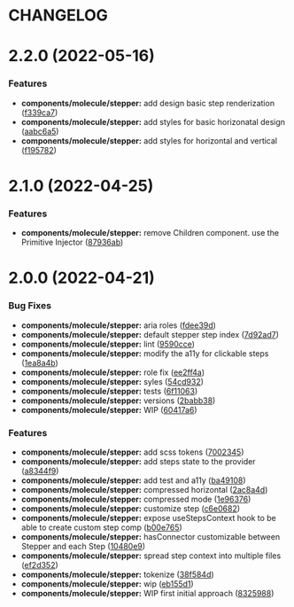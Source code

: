 # CHANGELOG

# 2.2.0 (2022-05-16)


### Features

* **components/molecule/stepper:** add design basic step renderization ([f339ca7](https://github.com/SUI-Components/sui-components/commit/f339ca7cbc797afc70a46abd4a650c0699314104))
* **components/molecule/stepper:** add styles for basic horizonatal design ([aabc6a5](https://github.com/SUI-Components/sui-components/commit/aabc6a53d7f890769750a80cb46cb6ef7600f1ac))
* **components/molecule/stepper:** add styles for horizontal and vertical ([f195782](https://github.com/SUI-Components/sui-components/commit/f19578280157ab2ac3e4c46470c857d4fbb8e046))



# 2.1.0 (2022-04-25)


### Features

* **components/molecule/stepper:** remove Children component. use the Primitive Injector ([87936ab](https://github.com/SUI-Components/sui-components/commit/87936ab26929615061bca284501f4a01053a82c8))



# 2.0.0 (2022-04-21)


### Bug Fixes

* **components/molecule/stepper:** aria roles ([fdee39d](https://github.com/SUI-Components/sui-components/commit/fdee39d670b2798f6e398519049ad22f35d6faf2))
* **components/molecule/stepper:** default stepper step index ([7d92ad7](https://github.com/SUI-Components/sui-components/commit/7d92ad7c73c95c530718d68ac0643f98eca9ea05))
* **components/molecule/stepper:** lint ([9590cce](https://github.com/SUI-Components/sui-components/commit/9590cce086b38fdf45e44e45eaeecd598da10ce5))
* **components/molecule/stepper:** modify the a11y for clickable steps ([1ea8a4b](https://github.com/SUI-Components/sui-components/commit/1ea8a4b120ecf1265ef21e0506ac866d6d190427))
* **components/molecule/stepper:** role fix ([ee2ff4a](https://github.com/SUI-Components/sui-components/commit/ee2ff4a1f65be0d2725405c86c2f46f0c585f6b5))
* **components/molecule/stepper:** syles ([54cd932](https://github.com/SUI-Components/sui-components/commit/54cd93283210a88b9961942761c42666559b0998))
* **components/molecule/stepper:** tests ([6f11063](https://github.com/SUI-Components/sui-components/commit/6f11063a7fc2c6f2bdad8285e0db1d01f0e3e0c8))
* **components/molecule/stepper:** versions ([2babb38](https://github.com/SUI-Components/sui-components/commit/2babb38282ee1ab929a1a32a791c1abf9fb909d8))
* **components/molecule/stepper:** WIP ([60417a6](https://github.com/SUI-Components/sui-components/commit/60417a6764016ee52ffa03825904e5a621ed6896))


### Features

* **components/molecule/stepper:** add scss tokens ([7002345](https://github.com/SUI-Components/sui-components/commit/7002345a3d85c134e6b162ced333599eb35b5714))
* **components/molecule/stepper:** add steps state to the provider ([a8344f9](https://github.com/SUI-Components/sui-components/commit/a8344f948f8e8600a236a9d207aee412c2860418))
* **components/molecule/stepper:** add test and a11y ([ba49108](https://github.com/SUI-Components/sui-components/commit/ba49108ba41592d875b2c0cb78ddd80db8a94114))
* **components/molecule/stepper:** compressed horizontal ([2ac8a4d](https://github.com/SUI-Components/sui-components/commit/2ac8a4dc570dad17246901abb2e2c7e4ab6b9e41))
* **components/molecule/stepper:** compressed mode ([1e96376](https://github.com/SUI-Components/sui-components/commit/1e96376b3667e30c72250e2bad3ddf30d1ab44fd))
* **components/molecule/stepper:** customize step ([c6e0682](https://github.com/SUI-Components/sui-components/commit/c6e0682d49a020cbcf3d44b16e1a5d45e002f75f))
* **components/molecule/stepper:** expose useStepsContext hook to be able to create custom step comp ([b00e765](https://github.com/SUI-Components/sui-components/commit/b00e765865a14b6ebffb7199ac97a994bba12833))
* **components/molecule/stepper:** hasConnector customizable between Stepper and each Step ([10480e9](https://github.com/SUI-Components/sui-components/commit/10480e9a0145f58ed605e4b533b4b28708e950b3))
* **components/molecule/stepper:** spread step context into multiple files ([ef2d352](https://github.com/SUI-Components/sui-components/commit/ef2d352116d5a990eac55b8436756c4e9699f844))
* **components/molecule/stepper:** tokenize ([38f584d](https://github.com/SUI-Components/sui-components/commit/38f584db45f1673004490344a2630e8ec8605a71))
* **components/molecule/stepper:** wip ([eb155d1](https://github.com/SUI-Components/sui-components/commit/eb155d13b21eedb1c76abc0b0139ac4563ef901e))
* **components/molecule/stepper:** WIP first initial approach ([8325988](https://github.com/SUI-Components/sui-components/commit/8325988ed81ae4d21fe4a9abde5d61e40c7adee5))



